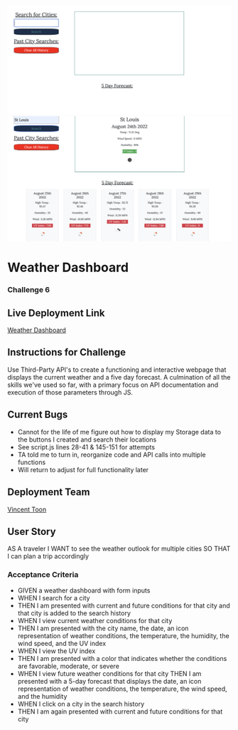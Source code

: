 ![screenshot of home page](./assets/images/home-screen.jpg)
![screenshot of functionality](./assets/images/function-screen.jpg)

# Weather Dashboard
### Challenge 6

## Live Deployment Link

[Weather Dashboard](https://vincenttoon.github.io/five-day-weather/)

## Instructions for Challenge

Use Third-Party API's to create a functioning and interactive webpage that displays the current weather and a five day forecast. A culmination of all the skills we've used so far, with a primary focus on API documentation and execution of those parameters through JS.

## Current Bugs

- Cannot for the life of me figure out how to display my Storage data to the buttons I created and search their locations
- See script.js lines 28-41 & 145-151 for attempts
- TA told me to turn in, reorganize code and API calls into multiple functions
- Will return to adjust for full functionality later

## Deployment Team

[Vincent Toon](https://github.com/Vincenttoon)

## User Story
AS A traveler
I WANT to see the weather outlook for multiple cities
SO THAT I can plan a trip accordingly

### Acceptance Criteria
- GIVEN a weather dashboard with form inputs
- WHEN I search for a city
- THEN I am presented with current and future conditions for that city and that city is added to the search history
- WHEN I view current weather conditions for that city
- THEN I am presented with the city name, the date, an icon representation of weather conditions, the temperature, the humidity, the wind speed, and the UV index
- WHEN I view the UV index
- THEN I am presented with a color that indicates whether the conditions are favorable, moderate, or severe
- WHEN I view future weather conditions for that city
THEN I am presented with a 5-day forecast that displays the date, an icon representation of weather conditions, the temperature, the wind speed, and the humidity
- WHEN I click on a city in the search history
- THEN I am again presented with current and future conditions for that city